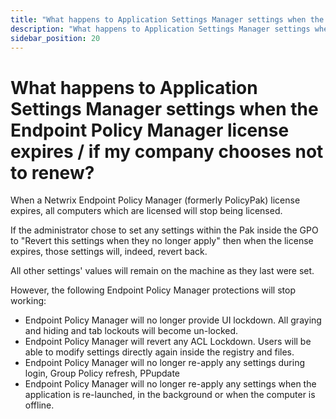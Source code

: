 ```yaml
---
title: "What happens to Application Settings Manager settings when the Endpoint Policy Manager license expires / if my company chooses not to renew?"
description: "What happens to Application Settings Manager settings when the Endpoint Policy Manager license expires / if my company chooses not to renew?"
sidebar_position: 20
---
```


# What happens to Application Settings Manager settings when the Endpoint Policy Manager license expires / if my company chooses not to renew?

When a Netwrix Endpoint Policy Manager (formerly PolicyPak) license expires, all computers which are
licensed will stop being licensed.

If the administrator chose to set any settings within the Pak inside the GPO to "Revert this
settings when they no longer apply" then when the license expires, those settings will, indeed,
revert back.

All other settings' values will remain on the machine as they last were set.

However, the following Endpoint Policy Manager protections will stop working:

- Endpoint Policy Manager will no longer provide UI lockdown. All graying and hiding and tab
  lockouts will become un-locked.
- Endpoint Policy Manager will revert any ACL Lockdown. Users will be able to modify settings
  directly again inside the registry and files.
- Endpoint Policy Manager will no longer re-apply any settings during login, Group Policy refresh,
  PPupdate
- Endpoint Policy Manager will no longer re-apply any settings when the application is re-launched,
  in the background or when the computer is offline.
